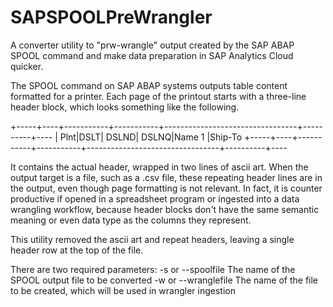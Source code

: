 # SAPSPOOLPreWrangler
A converter utility to "prw-wrangle" output created by the SAP ABAP SPOOL command and make data preparation in SAP Analytics Cloud quicker.

The SPOOL command on SAP ABAP systems outputs table content formatted for a printer.  Each page of the printout starts with a three-line header block, which looks something like the following.

+-----+----+-----------+-----------+---------------------------------+----------+----
| Plnt|DSLT|      DSLND|      DSLNQ|Name 1                           |Ship-To
+-----+----+-----------+-----------+---------------------------------+----------+----

It contains the actual header, wrapped in two lines of ascii art.  When the output target is a file, such as a .csv file, these repeating header lines are in the output, even though page formatting is not relevant.  In fact, it is counter productive if opened in a spreadsheet program or ingested into a data wrangling workflow, because header blocks don't have the same semantic meaning or even data type as the columns they represent.  

This utility removed the ascii art and repeat headers, leaving a single header row at the top of the file.

There are two required parameters:
-s or --spoolfile        The name of the SPOOL output file to be converted
-w or --wranglefile      The name of the file to be created, which will be used in wrangler ingestion
